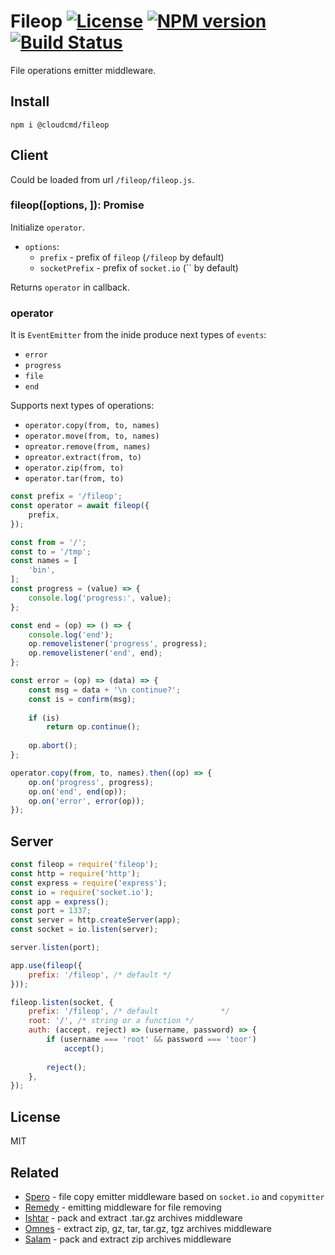 # Fileop [![License][LicenseIMGURL]][LicenseURL] [![NPM version][NPMIMGURL]][NPMURL] [![Build Status][BuildStatusIMGURL]][BuildStatusURL]

File operations emitter middleware.

## Install

```
npm i @cloudcmd/fileop
```

## Client

Could be loaded from url `/fileop/fileop.js`.

### fileop([options, ]): Promise

Initialize `operator`.

- `options`:
  - `prefix` - prefix of `fileop` (`/fileop` by default)
  - `socketPrefix` - prefix of `socket.io` (`` by default)

Returns `operator` in callback.

### operator

It is `EventEmitter` from the inide produce next types of `events`:

- `error`
- `progress`
- `file`
- `end`

Supports next types of operations:

- `operator.copy(from, to, names)`
- `operator.move(from, to, names)`
- `opreator.remove(from, names)`
- `opreator.extract(from, to)`
- `operator.zip(from, to)`
- `operator.tar(from, to)`

```js
const prefix = '/fileop';
const operator = await fileop({
    prefix,
});

const from = '/';
const to = '/tmp';
const names = [
    'bin',
];
const progress = (value) => {
    console.log('progress:', value);
};

const end = (op) => () => {
    console.log('end');
    op.removelistener('progress', progress);
    op.removelistener('end', end);
};

const error = (op) => (data) => {
    const msg = data + '\n continue?';
    const is = confirm(msg);
    
    if (is)
        return op.continue();
    
    op.abort();
};

operator.copy(from, to, names).then((op) => {
    op.on('progress', progress);
    op.on('end', end(op));
    op.on('error', error(op));
});
```

## Server

```js
const fileop = require('fileop');
const http = require('http');
const express = require('express');
const io = require('socket.io');
const app = express();
const port = 1337;
const server = http.createServer(app);
const socket = io.listen(server);

server.listen(port);

app.use(fileop({
    prefix: '/fileop', /* default */
}));

fileop.listen(socket, {
    prefix: '/fileop', /* default              */
    root: '/', /* string or a function */
    auth: (accept, reject) => (username, password) => {
        if (username === 'root' && password === 'toor')
            accept();
        
        reject();
    },
});
```

## License

MIT

## Related

- [Spero](https://github.com/cloudcmd/node-spero "Spero") - file copy emitter middleware based on `socket.io` and `copymitter`
- [Remedy](https://github.com/coderaiser/node-remedy "Remedy") - emitting middleware for file removing
- [Ishtar](https://github.com/coderaiser/node-ishtar "Ishtar") - pack and extract .tar.gz archives middleware
- [Omnes](https://github.com/cloudcmd/node-omnes "Omnes") - extract zip, gz, tar, tar.gz, tgz archives middleware
- [Salam](https://github.com/coderaiser/node-salam "Salam") - pack and extract zip archives middleware

[NPMIMGURL]: https://img.shields.io/npm/v/@cloudcmd/fileop.svg?style=flat
[LicenseIMGURL]: https://img.shields.io/badge/license-MIT-317BF9.svg?style=flat
[BuildStatusIMGURL]: https://img.shields.io/travis/cloudcmd/node-fileop/master.svg?style=flat
[NPMURL]: https://npmjs.org/package/@cloudcmd/fileop "npm"
[LicenseURL]: https://tldrlegal.com/license/mit-license "MIT License"
[BuildStatusURL]: https://travis-ci.org/cloudcmd/node-fileop "Build Status"
